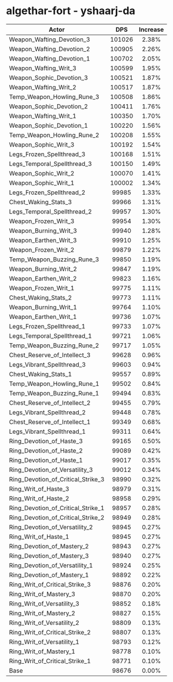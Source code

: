 # algethar-fort - yshaarj-da
| Actor | DPS | Increase |
|---|:---:|:---:|
|Weapon_Wafting_Devotion_3|101026|2.38%|
|Weapon_Wafting_Devotion_2|100905|2.26%|
|Weapon_Wafting_Devotion_1|100702|2.05%|
|Weapon_Wafting_Writ_3|100599|1.95%|
|Weapon_Sophic_Devotion_3|100521|1.87%|
|Weapon_Wafting_Writ_2|100517|1.87%|
|Temp_Weapon_Howling_Rune_3|100508|1.86%|
|Weapon_Sophic_Devotion_2|100411|1.76%|
|Weapon_Wafting_Writ_1|100350|1.70%|
|Weapon_Sophic_Devotion_1|100220|1.56%|
|Temp_Weapon_Howling_Rune_2|100208|1.55%|
|Weapon_Sophic_Writ_3|100192|1.54%|
|Legs_Frozen_Spellthread_3|100168|1.51%|
|Legs_Temporal_Spellthread_3|100150|1.49%|
|Weapon_Sophic_Writ_2|100070|1.41%|
|Weapon_Sophic_Writ_1|100002|1.34%|
|Legs_Frozen_Spellthread_2|99985|1.33%|
|Chest_Waking_Stats_3|99966|1.31%|
|Legs_Temporal_Spellthread_2|99957|1.30%|
|Weapon_Frozen_Writ_3|99954|1.30%|
|Weapon_Burning_Writ_3|99940|1.28%|
|Weapon_Earthen_Writ_3|99910|1.25%|
|Weapon_Frozen_Writ_2|99879|1.22%|
|Temp_Weapon_Buzzing_Rune_3|99850|1.19%|
|Weapon_Burning_Writ_2|99847|1.19%|
|Weapon_Earthen_Writ_2|99823|1.16%|
|Weapon_Frozen_Writ_1|99775|1.11%|
|Chest_Waking_Stats_2|99773|1.11%|
|Weapon_Burning_Writ_1|99764|1.10%|
|Weapon_Earthen_Writ_1|99736|1.07%|
|Legs_Frozen_Spellthread_1|99733|1.07%|
|Legs_Temporal_Spellthread_1|99721|1.06%|
|Temp_Weapon_Buzzing_Rune_2|99717|1.05%|
|Chest_Reserve_of_Intellect_3|99628|0.96%|
|Legs_Vibrant_Spellthread_3|99603|0.94%|
|Chest_Waking_Stats_1|99557|0.89%|
|Temp_Weapon_Howling_Rune_1|99502|0.84%|
|Temp_Weapon_Buzzing_Rune_1|99494|0.83%|
|Chest_Reserve_of_Intellect_2|99455|0.79%|
|Legs_Vibrant_Spellthread_2|99448|0.78%|
|Chest_Reserve_of_Intellect_1|99349|0.68%|
|Legs_Vibrant_Spellthread_1|99311|0.64%|
|Ring_Devotion_of_Haste_3|99165|0.50%|
|Ring_Devotion_of_Haste_2|99089|0.42%|
|Ring_Devotion_of_Haste_1|99017|0.35%|
|Ring_Devotion_of_Versatility_3|99012|0.34%|
|Ring_Devotion_of_Critical_Strike_3|98990|0.32%|
|Ring_Writ_of_Haste_3|98979|0.31%|
|Ring_Writ_of_Haste_2|98958|0.29%|
|Ring_Devotion_of_Critical_Strike_1|98957|0.28%|
|Ring_Devotion_of_Critical_Strike_2|98949|0.28%|
|Ring_Devotion_of_Versatility_2|98945|0.27%|
|Ring_Writ_of_Haste_1|98945|0.27%|
|Ring_Devotion_of_Mastery_2|98943|0.27%|
|Ring_Devotion_of_Mastery_3|98940|0.27%|
|Ring_Devotion_of_Versatility_1|98924|0.25%|
|Ring_Devotion_of_Mastery_1|98892|0.22%|
|Ring_Writ_of_Critical_Strike_3|98876|0.20%|
|Ring_Writ_of_Mastery_3|98870|0.20%|
|Ring_Writ_of_Versatility_3|98852|0.18%|
|Ring_Writ_of_Mastery_2|98827|0.15%|
|Ring_Writ_of_Versatility_2|98809|0.13%|
|Ring_Writ_of_Critical_Strike_2|98807|0.13%|
|Ring_Writ_of_Versatility_1|98793|0.12%|
|Ring_Writ_of_Mastery_1|98778|0.10%|
|Ring_Writ_of_Critical_Strike_1|98771|0.10%|
|Base|98676|0.00%|
